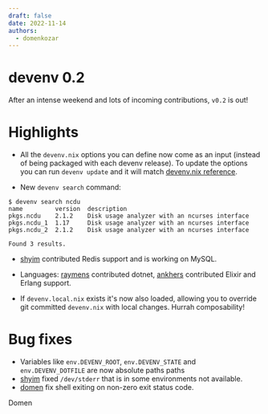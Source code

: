 ```yaml
---
draft: false 
date: 2022-11-14
authors:
  - domenkozar
---
```


# devenv 0.2

After an intense weekend and lots of incoming contributions, `v0.2` is out!

# Highlights

- All the ``devenv.nix`` options you can define now come as an input (instead of being packaged with each devenv release). To update the options you can run ``devenv update`` and it will match [devenv.nix reference](reference.md#options).

- New ``devenv search`` command:

```shell-session
$ devenv search ncdu
name         version  description
pkgs.ncdu    2.1.2    Disk usage analyzer with an ncurses interface
pkgs.ncdu_1  1.17     Disk usage analyzer with an ncurses interface
pkgs.ncdu_2  2.1.2    Disk usage analyzer with an ncurses interface

Found 3 results.
```

- [shyim](https://github.com/shyim) contributed Redis support and is working on MySQL.

- Languages: [raymens](https://github.com/raymens) contributed dotnet, [ankhers](https://github.com/ankhers) contributed Elixir and Erlang support.

- If ``devenv.local.nix`` exists it's now also loaded, allowing you to override git committed ``devenv.nix`` with local changes. Hurrah composability!

# Bug fixes


- Variables like ``env.DEVENV_ROOT``, ``env.DEVENV_STATE`` and ``env.DEVENV_DOTFILE`` are now absolute paths paths
- [shyim](https://github.com/shyim) fixed ``/dev/stderr`` that is in some environments not available.
- [domen](https://github.com/domenkozar) fix shell exiting on non-zero exit status code. 

Domen